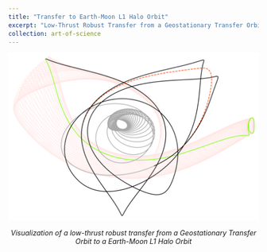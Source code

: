 ```yaml
---
title: "Transfer to Earth-Moon L1 Halo Orbit"
excerpt: "Low-Thrust Robust Transfer from a Geostationary Transfer Orbit to a Earth-Moon L1 Halo Orbit"
collection: art-of-science
---
```


<div style="text-align: center">
    <img src="/images/art-of-science/gto-to-l1h-robust.png" alt="Low-Thrust Robust Trajectory" style="width: 800px; max-width: 100%;"/>
    <p><em>Visualization of a low-thrust robust transfer from a Geostationary Transfer Orbit to a Earth-Moon L1 Halo Orbit</em></p>
</div>